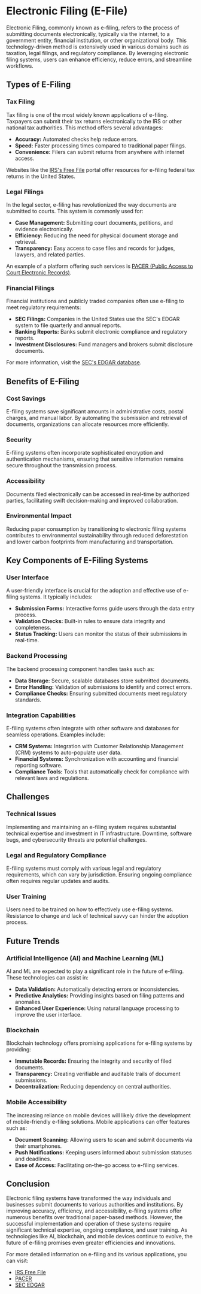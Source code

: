 # Electronic Filing (E-File)

Electronic Filing, commonly known as e-filing, refers to the process of submitting documents electronically, typically via the internet, to a government entity, financial institution, or other organizational body. This technology-driven method is extensively used in various domains such as taxation, legal filings, and regulatory compliance. By leveraging electronic filing systems, users can enhance efficiency, reduce errors, and streamline workflows.

## Types of E-Filing

### Tax Filing

Tax filing is one of the most widely known applications of e-filing. Taxpayers can submit their tax returns electronically to the IRS or other national tax authorities. This method offers several advantages:

- **Accuracy:** Automated checks help reduce errors.
- **Speed:** Faster processing times compared to traditional paper filings.
- **Convenience:** Filers can submit returns from anywhere with internet access.

Websites like the [IRS's Free File](https://www.irs.gov/filing/free-file-do-your-federal-taxes-for-free) portal offer resources for e-filing federal tax returns in the United States.

### Legal Filings

In the legal sector, e-filing has revolutionized the way documents are submitted to courts. This system is commonly used for:

- **Case Management:** Submitting court documents, petitions, and evidence electronically.
- **Efficiency:** Reducing the need for physical document storage and retrieval.
- **Transparency:** Easy access to case files and records for judges, lawyers, and related parties.

An example of a platform offering such services is [PACER (Public Access to Court Electronic Records)](https://pacer.uscourts.gov).

### Financial Filings

Financial institutions and publicly traded companies often use e-filing to meet regulatory requirements:

- **SEC Filings:** Companies in the United States use the SEC's EDGAR system to file quarterly and annual reports.
- **Banking Reports:** Banks submit electronic compliance and regulatory reports.
- **Investment Disclosures:** Fund managers and brokers submit disclosure documents.

For more information, visit the [SEC's EDGAR database](https://www.sec.gov/edgar/searchedgar/companysearch.html).

## Benefits of E-Filing

### Cost Savings

E-filing systems save significant amounts in administrative costs, postal charges, and manual labor. By automating the submission and retrieval of documents, organizations can allocate resources more efficiently.

### Security

E-filing systems often incorporate sophisticated encryption and authentication mechanisms, ensuring that sensitive information remains secure throughout the transmission process.

### Accessibility

Documents filed electronically can be accessed in real-time by authorized parties, facilitating swift decision-making and improved collaboration.

### Environmental Impact

Reducing paper consumption by transitioning to electronic filing systems contributes to environmental sustainability through reduced deforestation and lower carbon footprints from manufacturing and transportation.

## Key Components of E-Filing Systems

### User Interface

A user-friendly interface is crucial for the adoption and effective use of e-filing systems. It typically includes:

- **Submission Forms:** Interactive forms guide users through the data entry process.
- **Validation Checks:** Built-in rules to ensure data integrity and completeness.
- **Status Tracking:** Users can monitor the status of their submissions in real-time.

### Backend Processing

The backend processing component handles tasks such as:

- **Data Storage:** Secure, scalable databases store submitted documents.
- **Error Handling:** Validation of submissions to identify and correct errors.
- **Compliance Checks:** Ensuring submitted documents meet regulatory standards.

### Integration Capabilities

E-filing systems often integrate with other software and databases for seamless operations. Examples include:

- **CRM Systems:** Integration with Customer Relationship Management (CRM) systems to auto-populate user data.
- **Financial Systems:** Synchronization with accounting and financial reporting software.
- **Compliance Tools:** Tools that automatically check for compliance with relevant laws and regulations.

## Challenges

### Technical Issues

Implementing and maintaining an e-filing system requires substantial technical expertise and investment in IT infrastructure. Downtime, software bugs, and cybersecurity threats are potential challenges.

### Legal and Regulatory Compliance

E-filing systems must comply with various legal and regulatory requirements, which can vary by jurisdiction. Ensuring ongoing compliance often requires regular updates and audits.

### User Training

Users need to be trained on how to effectively use e-filing systems. Resistance to change and lack of technical savvy can hinder the adoption process.

## Future Trends

### Artificial Intelligence (AI) and Machine Learning (ML)

AI and ML are expected to play a significant role in the future of e-filing. These technologies can assist in:

- **Data Validation:** Automatically detecting errors or inconsistencies.
- **Predictive Analytics:** Providing insights based on filing patterns and anomalies.
- **Enhanced User Experience:** Using natural language processing to improve the user interface.

### Blockchain

Blockchain technology offers promising applications for e-filing systems by providing:

- **Immutable Records:** Ensuring the integrity and security of filed documents.
- **Transparency:** Creating verifiable and auditable trails of document submissions.
- **Decentralization:** Reducing dependency on central authorities.

### Mobile Accessibility

The increasing reliance on mobile devices will likely drive the development of mobile-friendly e-filing solutions. Mobile applications can offer features such as:

- **Document Scanning:** Allowing users to scan and submit documents via their smartphones.
- **Push Notifications:** Keeping users informed about submission statuses and deadlines.
- **Ease of Access:** Facilitating on-the-go access to e-filing services.

## Conclusion

Electronic filing systems have transformed the way individuals and businesses submit documents to various authorities and institutions. By improving accuracy, efficiency, and accessibility, e-filing systems offer numerous benefits over traditional paper-based methods. However, the successful implementation and operation of these systems require significant technical expertise, ongoing compliance, and user training. As technologies like AI, blockchain, and mobile devices continue to evolve, the future of e-filing promises even greater efficiencies and innovations.

For more detailed information on e-filing and its various applications, you can visit:

- [IRS Free File](https://www.irs.gov/filing/free-file-do-your-federal-taxes-for-free)
- [PACER](https://pacer.uscourts.gov)
- [SEC EDGAR](https://www.sec.gov/edgar/searchedgar/companysearch.html)